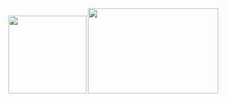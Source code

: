 <img align="" height="155px" src="https://github-readme-stats.vercel.app/api?username=ShoupingShan&hide_title=true&hide_border=true&show_icons=true&include_all_commits=true&line_height=21&bg_color=0,EC6C6C,FFD479,FFFC79,73FA79&theme=graywhite&locale=cn" />
<img align='' src="https://raw.githubusercontent.com/SP-XD/SP-XD/main/images/dev-working_rounded.gif" width="260" height="170">
